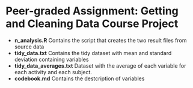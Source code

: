 # Peer-graded Assignment: Getting and Cleaning Data Course Project
* **n_analysis.R** Contains the script that creates the two result files from source data
* **tidy_data.txt** Contains the tidy dataset with mean and standard deviation containing variables
* **tidy_data_averages.txt** Dataset with the average of each variable for each activity and each subject.
* **codebook.md** Contains the destcription of variables
